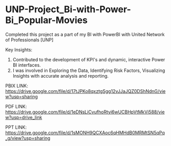 # UNP-Project_Bi-with-Power-Bi_Popular-Movies

Completed this project as a part of my BI with PowerBI with United Network of Professionals [UNP]

Key Insights:

1. Contributed to the development of KPI's and dynamic, interactive Power BI interfaces.
2. I was involved in Exploring the Data, Identifying Risk Factors, Visualizing Insights with accurate analysis and reporting.

PBIX LINK: https://drive.google.com/file/d/17tJPKo8qxztgSgg12vJJaJQZ0DShNdnG/view?usp=sharing

PDF LINK: https://drive.google.com/file/d/1eDNsLiCvufhoRtyi6wUCBHpVtMkVi588/view?usp=drive_link

PPT LINK: https://drive.google.com/file/d/1sMONH9QCXAoc6qHMHdB0MRMtSN5qPq_g/view?usp=sharing
